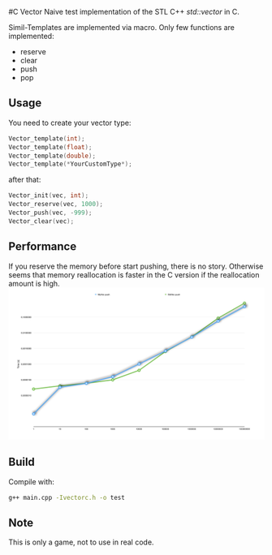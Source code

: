 #C Vector
Naive test implementation of the STL C++ *std::vector* in C.

Simil-Templates are implemented via macro. Only few functions 
are implemented:

 * reserve
 * clear
 * push
 * pop


## Usage
You need to create your vector type:

```C
Vector_template(int);
Vector_template(float);
Vector_template(double);
Vector_template(*YourCustomType*);
```

after that:

```C
Vector_init(vec, int);
Vector_reserve(vec, 1000);
Vector_push(vec, -999);
Vector_clear(vec);
```
## Performance
If you reserve the memory before start pushing, there is no story.
Otherwise seems that memory reallocation is faster in the C version if
the reallocation amount is high.
![Without reserve](vector_test.png)

## Build
Compile with:

```sh
g++ main.cpp -Ivectorc.h -o test
```
## Note
This is only a game, not to use in real code.
